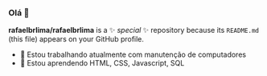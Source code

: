 ### Olá 👋


**rafaelbrlima/rafaelbrlima** is a ✨ _special_ ✨ repository because its `README.md` (this file) appears on your GitHub profile.


- 🔭 Estou trabalhando atualmente com manutenção de computadores
- 🌱 Estou aprendendo HTML, CSS, Javascript, SQL
